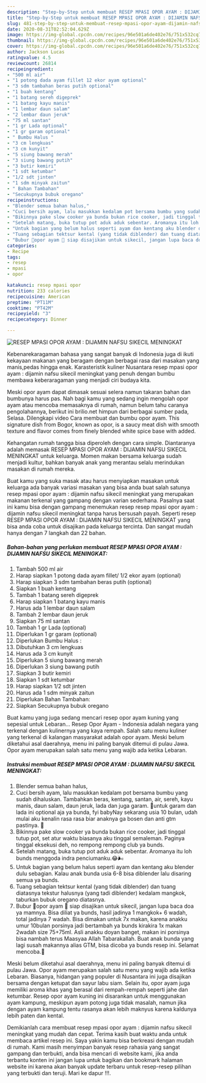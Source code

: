 ```yaml
---
description: "Step-by-Step untuk membuat RESEP MPASI OPOR AYAM : DIJAMIN NAFSU SIKECIL MENINGKAT Favorite"
title: "Step-by-Step untuk membuat RESEP MPASI OPOR AYAM : DIJAMIN NAFSU SIKECIL MENINGKAT Favorite"
slug: 481-step-by-step-untuk-membuat-resep-mpasi-opor-ayam-dijamin-nafsu-sikecil-meningkat-favorite
date: 2020-08-31T02:52:04.629Z
image: https://img-global.cpcdn.com/recipes/96e501a6de402e76/751x532cq70/resep-mpasi-opor-ayam-dijamin-nafsu-sikecil-meningkat-foto-resep-utama.jpg
thumbnail: https://img-global.cpcdn.com/recipes/96e501a6de402e76/751x532cq70/resep-mpasi-opor-ayam-dijamin-nafsu-sikecil-meningkat-foto-resep-utama.jpg
cover: https://img-global.cpcdn.com/recipes/96e501a6de402e76/751x532cq70/resep-mpasi-opor-ayam-dijamin-nafsu-sikecil-meningkat-foto-resep-utama.jpg
author: Jackson Lucas
ratingvalue: 4.5
reviewcount: 26814
recipeingredient:
- "500 ml air"
- "1 potong dada ayam fillet 12 ekor ayam optional"
- "3 sdm tambahan beras putih optional"
- "1 buah kentang"
- "1 batang sereh digeprek"
- "1 batang kayu manis"
- "1 lembar daun salam"
- "2 lembar daun jeruk"
- "75 ml santan"
- "1 gr Lada optional"
- "1 gr garam optional"
- " Bumbu Halus "
- "3 cm lengkuas"
- "3 cm kunyit"
- "5 siung bawang merah"
- "3 siung bawang putih"
- "3 butir kemiri"
- "1 sdt ketumbar"
- "1/2 sdt jinten"
- "1 sdm minyak zaitun"
- " Bahan Tambahan"
- "Secukupnya bubuk oregano"
recipeinstructions:
- "Blender semua bahan halus,"
- "Cuci bersih ayam, lalu masukkan kedalam pot bersama bumbu yang sudah dihaluskan. Tambahkan beras, kentang, santan, air, sereh, kayu manis, daun salam, daun jeruk, lada dan juga garam. 📍untuk garam dan lada ini optional aja ya bunda, fyi babyNay sekarang usia 10 bulan, udah mulai aku kenalin rasa rasa biar anaknya ga bosen dan anti gtm pastinya. 😬"
- "Bikinnya pake slow cooker ya bunda bukan rice cooker, jadi tinggal tutup pot, set atur waktu biasanya aku tinggal semaleman. Paginya tinggal eksekusi deh, no rempong rempong club ya bunds."
- "Setelah matang, buka tutup pot aduk aduk sebentar. Aromanya itu loh bunds menggoda indra penciumanku.😂🌬️"
- "Untuk bagian yang belum halus seperti ayam dan kentang aku blender dulu sebagian. Kalau anak bunda usia 6-8 bisa diblender lalu disaring semua ya bunds."
- "Tuang sebagian tektsur kental (yang tidak diblender) dan tuang diatasnya tekstur halusnya (yang tadi diblender) kedalam mangkok, taburkan bubuk oregano diatasnya."
- "Bubur 🐔opor ayam 🐔 siap disajikan untuk sikecil, jangan lupa baca doa ya mamnya. Bisa diliat ya bunds, hasil jadinya 1 mangkok+ 6 wadah, total jadinya 7 wadah. Bisa dimakan untuk 7x makan, karena anakku umur 10bulan porsinya jadi bertambah ya bunds kirakira 1x makan 2wadah size 75+75ml. Asli anakku doyan banget, makan ini porsinya bisa nambah terus Maasyaa Allah Tabarakallah. Buat anak bunda yang lagi susah makannya alias GTM, bisa dicoba ya bunds resep ini. Selamat mencoba.👋"
categories:
- Recipe
tags:
- resep
- mpasi
- opor

katakunci: resep mpasi opor 
nutrition: 233 calories
recipecuisine: American
preptime: "PT11M"
cooktime: "PT42M"
recipeyield: "3"
recipecategory: Dinner

---
```



![RESEP MPASI OPOR AYAM : DIJAMIN NAFSU SIKECIL MENINGKAT](https://img-global.cpcdn.com/recipes/96e501a6de402e76/751x532cq70/resep-mpasi-opor-ayam-dijamin-nafsu-sikecil-meningkat-foto-resep-utama.jpg)

Kebenarekaragaman bahasa yang sangat banyak di Indonesia juga di ikuti kekayaan makanan yang beragam dengan berbagai rasa dari masakan yang manis,pedas hingga enak. Karasteristik kuliner Nusantara resep mpasi opor ayam : dijamin nafsu sikecil meningkat yang penuh dengan bumbu membawa keberaragaman yang menjadi ciri budaya kita.


Meski opor ayam dapat dimasak sesuai selera namun takaran bahan dan bumbunya harus pas. Nah bagi kamu yang sedang ingin mengolah opor ayam atau mencoba memasaknya di rumah, namun belum tahu caranya pengolahannya, berikut ini brilio.net himpun dari berbagai sumber pada, Selasa. Dilengkapi video Cara membuat dan bumbu opor ayam. This signature dish from Bogor, known as opor, is a saucy meat dish with smooth texture and flavor comes from finely blended white spice base with added.

Kehangatan rumah tangga bisa diperoleh dengan cara simple. Diantaranya adalah memasak RESEP MPASI OPOR AYAM : DIJAMIN NAFSU SIKECIL MENINGKAT untuk keluarga. Momen makan bersama keluarga sudah menjadi kultur, bahkan banyak anak yang merantau selalu merindukan masakan di rumah mereka.

Buat kamu yang suka masak atau harus menyiapkan masakan untuk keluarga ada banyak variasi masakan yang bisa anda buat salah satunya resep mpasi opor ayam : dijamin nafsu sikecil meningkat yang merupakan makanan terkenal yang gampang dengan varian sederhana. Pasalnya saat ini kamu bisa dengan gampang menemukan resep resep mpasi opor ayam : dijamin nafsu sikecil meningkat tanpa harus bersusah payah.
Seperti resep RESEP MPASI OPOR AYAM : DIJAMIN NAFSU SIKECIL MENINGKAT yang bisa anda coba untuk disajikan pada keluarga tercinta. Dan sangat mudah hanya dengan 7 langkah dan 22 bahan.


<!--inarticleads1-->

##### Bahan-bahan yang perlukan membuat RESEP MPASI OPOR AYAM : DIJAMIN NAFSU SIKECIL MENINGKAT:

1. Tambah 500 ml air
1. Harap siapkan 1 potong dada ayam fillet/ 1/2 ekor ayam (optional)
1. Harap siapkan 3 sdm tambahan beras putih (optional)
1. Siapkan 1 buah kentang
1. Tambah 1 batang sereh digeprek
1. Harap siapkan 1 batang kayu manis
1. Harus ada 1 lembar daun salam
1. Tambah 2 lembar daun jeruk
1. Siapkan 75 ml santan
1. Tambah 1 gr Lada (optional)
1. Diperlukan 1 gr garam (optional)
1. Diperlukan  Bumbu Halus :
1. Dibutuhkan 3 cm lengkuas
1. Harus ada 3 cm kunyit
1. Diperlukan 5 siung bawang merah
1. Diperlukan 3 siung bawang putih
1. Siapkan 3 butir kemiri
1. Siapkan 1 sdt ketumbar
1. Harap siapkan 1/2 sdt jinten
1. Harus ada 1 sdm minyak zaitun
1. Diperlukan  Bahan Tambahan:
1. Siapkan Secukupnya bubuk oregano


Buat kamu yang juga sedang mencari resep opor ayam kuning yang sepesial untuk Lebaran… Resep Opor Ayam - Indonesia adalah negara yang terkenal dengan kulinernya yang kaya rempah. Salah satu menu kuliner yang terkenal di kalangan masyarakat adalah opor ayam. Meski belum diketahui asal daerahnya, menu ini paling banyak ditemui di pulau Jawa. Opor ayam merupakan salah satu menu yang wajib ada ketika Lebaran. 

<!--inarticleads2-->

##### Instruksi membuat  RESEP MPASI OPOR AYAM : DIJAMIN NAFSU SIKECIL MENINGKAT:

1. Blender semua bahan halus,
1. Cuci bersih ayam, lalu masukkan kedalam pot bersama bumbu yang sudah dihaluskan. Tambahkan beras, kentang, santan, air, sereh, kayu manis, daun salam, daun jeruk, lada dan juga garam. 📍untuk garam dan lada ini optional aja ya bunda, fyi babyNay sekarang usia 10 bulan, udah mulai aku kenalin rasa rasa biar anaknya ga bosen dan anti gtm pastinya. 😬
1. Bikinnya pake slow cooker ya bunda bukan rice cooker, jadi tinggal tutup pot, set atur waktu biasanya aku tinggal semaleman. Paginya tinggal eksekusi deh, no rempong rempong club ya bunds.
1. Setelah matang, buka tutup pot aduk aduk sebentar. Aromanya itu loh bunds menggoda indra penciumanku.😂🌬️
1. Untuk bagian yang belum halus seperti ayam dan kentang aku blender dulu sebagian. Kalau anak bunda usia 6-8 bisa diblender lalu disaring semua ya bunds.
1. Tuang sebagian tektsur kental (yang tidak diblender) dan tuang diatasnya tekstur halusnya (yang tadi diblender) kedalam mangkok, taburkan bubuk oregano diatasnya.
1. Bubur 🐔opor ayam 🐔 siap disajikan untuk sikecil, jangan lupa baca doa ya mamnya. Bisa diliat ya bunds, hasil jadinya 1 mangkok+ 6 wadah, total jadinya 7 wadah. Bisa dimakan untuk 7x makan, karena anakku umur 10bulan porsinya jadi bertambah ya bunds kirakira 1x makan 2wadah size 75+75ml. Asli anakku doyan banget, makan ini porsinya bisa nambah terus Maasyaa Allah Tabarakallah. Buat anak bunda yang lagi susah makannya alias GTM, bisa dicoba ya bunds resep ini. Selamat mencoba.👋


Meski belum diketahui asal daerahnya, menu ini paling banyak ditemui di pulau Jawa. Opor ayam merupakan salah satu menu yang wajib ada ketika Lebaran. Biasanya, hidangan yang populer di Nusantara ini juga disajikan bersama dengan ketupat dan sayur labu siam. Selain itu, opor ayam juga memiliki aroma khas yang berasal dari rempah-rempah seperti jahe dan ketumbar. Resep opor ayam kuning ini disarankan untuk menggunakan ayam kampung, meskipun ayam potong juga tidak masalah, namun jika dengan ayam kampung tentu rasanya akan lebih maknyus karena kaldunya lebih paten dan kental. 

Demikianlah cara membuat resep mpasi opor ayam : dijamin nafsu sikecil meningkat yang mudah dan cepat. Terima kasih buat waktu anda untuk membaca artikel resep ini. Saya yakin kamu bisa berkreasi dengan mudah di rumah. Kami masih menyimpan banyak resep rahasia yang sangat gampang dan terbukti, anda bisa mencari di website kami, jika anda terbantu konten ini jangan lupa untuk bagikan dan bookmark halaman website ini karena akan banyak update terbaru untuk resep-resep pilihan yang terbukti dan teruji. Mari ke dapur !!!. 

